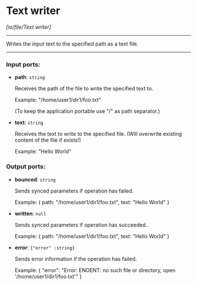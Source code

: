 # Text writer

_[io/file/Text writer]_

---

Writes the input text to the specified path as a text file.  

---

### Input ports:

* __path__: ` string `

    Receives the path of the file to write the specified text to.
    
    Example:
    "/home/user1/dir1/foo.txt"
    
    (To keep the application portable use "/" as path separator.)


* __text__: ` string `

    Receives the text to write to the specified file. (Will overwrite existing content of the file if exists!)
    
    Example:
    "Hello World"

### Output ports:

* __bounced__: ` string `

    Sends synced parameters if operation has failed.
    
    Example:
    { 
      path: "/home/user1/dir1/foo.txt", 
      text: "Hello World"
    }


* __written__: ` null `

    Sends synced parameters if operation has succeeded..
    
    Example:
    { 
      path: "/home/user1/dir1/foo.txt", 
      text: "Hello World"
    }


* __error__: ` {"error" :string} `

    Sends error information if the operation has failed.
    
    Example: 
    {
      "error": "Error: ENOENT: no such file or directory, open '/home/user1/dir1/foo.txt'"
    }


